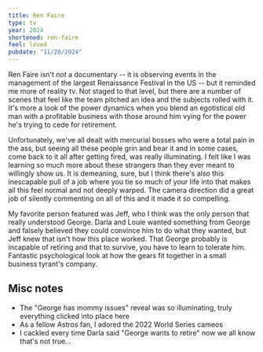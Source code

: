 ```yaml
---
title: Ren Faire
type: tv
year: 2024
shortened: ren-faire
feel: loved
pubdate: "11/20/2024"
---
```


Ren Faire isn't _not_ a documentary -- it is observing events in the management of the largest Renaissance Festival in the US -- but it reminded me more of reality tv. Not staged to that level, but there are a number of scenes that feel like the team pitched an idea and the subjects rolled with it. It's more a look of the power dynamics when you blend an egotistical old man with a profitable business with those around him vying for the power he's trying to cede for retirement.

Unfortunately, we've all dealt with mercurial bosses who were a total pain in the ass, but seeing all these people grin and bear it and in some cases, come back to it all after getting fired, was really illuminating. I felt like I was learning so much more about these strangers than they ever meant to willingly show us. It is demeaning, sure, but I think there's also this inescapable pull of a job where you tie so much of your life into that makes all this feel normal and not deeply warped. The camera direction did a great job of silently commenting on all of this and it made it so compelling.

My favorite person featured was Jeff, who I think was the only person that really understood George. Darla and Louie wanted something from George and falsely believed they could convince him to do what they wanted, but Jeff knew that isn't how this place worked. That George probably is incapable of retiring and that to survive, you have to learn to tolerate him. Fantastic psychological look at how the gears fit together in a small business tyrant's company.

## Misc notes

- The "George has mommy issues" reveal was so illuminating, truly everything clicked into place here
- As a fellow Astros fan, I adored the 2022 World Series cameos
- I cackled every time Darla said "George wants to retire" now we all know that's not true...
